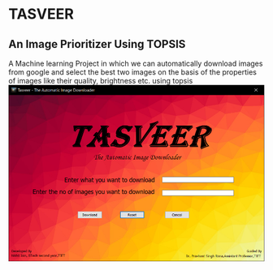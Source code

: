 # TASVEER
## An Image Prioritizer Using TOPSIS
A Machine learning Project in which we can automatically download images from google and select the best two images on the basis of the properties of images like their quality, brightness etc. using topsis
![alt text](https://raw.githubusercontent.com/jainhere/TASVEER/master/Capture.PNG)
